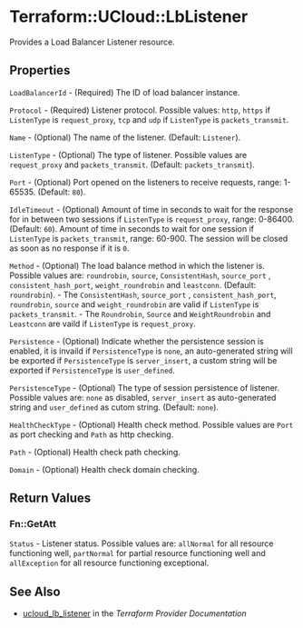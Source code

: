 # Terraform::UCloud::LbListener

Provides a Load Balancer Listener resource.

## Properties

`LoadBalancerId` - (Required) The ID of load balancer instance.

`Protocol` - (Required) Listener protocol. Possible values: `http`, `https` if `ListenType` is `request_proxy`, `tcp` and `udp` if `ListenType` is `packets_transmit`.

`Name` - (Optional) The name of the listener. (Default: `Listener`).

`ListenType` - (Optional) The type of listener. Possible values are `request_proxy` and `packets_transmit`. (Default: `packets_transmit`).

`Port` - (Optional) Port opened on the listeners to receive requests, range: 1-65535. (Default: `80`).

`IdleTimeout` - (Optional) Amount of time in seconds to wait for the response for in between two sessions if `ListenType` is `request_proxy`, range: 0-86400. (Default: `60`). Amount of time in seconds to wait for one session if `ListenType` is `packets_transmit`, range: 60-900. The session will be closed as soon as no response if it is `0`.

`Method` - (Optional) The load balance method in which the listener is. Possible values are: `roundrobin`, `source`, `ConsistentHash`, `source_port` , `consistent_hash_port`, `weight_roundrobin` and `leastconn`. (Default: `roundrobin`). - The `ConsistentHash`, `source_port` , `consistent_hash_port`, `roundrobin`, `source` and `weight_roundrobin` are valid if `ListenType` is `packets_transmit`. - The `Roundrobin`, `Source` and `WeightRoundrobin` and `Leastconn` are vaild if `ListenType` is `request_proxy`.

`Persistence` - (Optional) Indicate whether the persistence session is enabled, it is invaild if `PersistenceType` is `none`, an auto-generated string will be exported if `PersistenceType` is `server_insert`, a custom string will be exported if `PersistenceType` is `user_defined`.

`PersistenceType` - (Optional) The type of session persistence of listener. Possible values are: `none` as disabled, `server_insert` as auto-generated string and `user_defined` as cutom string. (Default: `none`).

`HealthCheckType` - (Optional) Health check method. Possible values are `Port` as port checking and `Path` as http checking.

`Path` - (Optional) Health check path checking.

`Domain` - (Optional) Health check domain checking.


## Return Values

### Fn::GetAtt

`Status` - Listener status. Possible values are: `allNormal` for all resource functioning well, `partNormal` for partial resource functioning well and `allException` for all resource functioning exceptional.

## See Also

* [ucloud_lb_listener](https://www.terraform.io/docs/providers/ucloud/r/lb_listener.html) in the _Terraform Provider Documentation_
